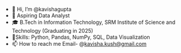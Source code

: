 - 👋 Hi, I’m @kavishagupta
- 👀 Aspiring Data Analyst
- 🎓 B.Tech in Information Technology, SRM Institute of Science and Technology (Graduating in 2025)
- 🌱Skills: Python, Pandas, NumPy, SQL, Data Visualization 
- 📫 How to reach me Email- @kavisha.kush@gmail.com 

<!---
kavishagupta/kavishagupta is a ✨ special ✨ repository because its `README.md` (this file) appears on your GitHub profile.
You can click the Preview link to take a look at your changes.
--->
